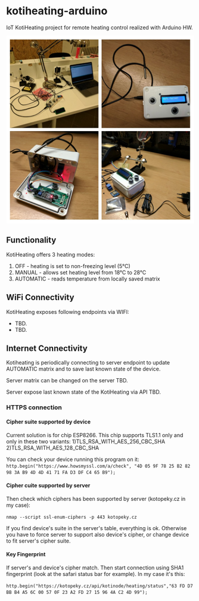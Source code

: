 # kotiheating-arduino

IoT KotiHeating project for remote heating control realized with Arduino HW.

![KoTiHeating](./extras/photos/20171016_222606-COLLAGE.jpg "KoTiHeating")

## Functionality

KotiHeating offers 3 heating modes:
1) OFF - heating is set to non-freezing level (5°C)
2) MANUAL - allows set heating level from 18°C to 28°C
3) AUTOMATIC - reads temperature from locally saved matrix


## WiFi Connectivity

KotiHeating exposes following endpoints via WIFI:
- TBD.
- TBD.

## Internet Connectivity

Kotiheating is periodically connecting to server endpoint to update AUTOMATIC matrix 
and to save last known state of the device.

Server matrix can be changed on the server TBD.

Server expose last known state of the KotiHeating via API TBD.


### HTTPS connection

#### Cipher suite supported by device
Current solution is for chip ESP8266.
This chip supports TLS1.1 only and only in these two variants:
1)TLS_RSA_WITH_AES_256_CBC_SHA
2)TLS_RSA_WITH_AES_128_CBC_SHA

You can check your device running this program on it:
 `http.begin("https://www.howsmyssl.com/a/check", "4D 05 9F 78 25 B2 82 98 3A B9 4D 4D 41 71 FA D3 DF C4 65 B9");`


#### Cipher cuite supported by server
Then check which ciphers has been supported by server (kotopeky.cz in my case):
 
`nmap --script ssl-enum-ciphers -p 443 kotopeky.cz`
 
 If you find device's suite in the server's table, everything is ok.
 Otherwise you have to force server to support also device's cipher, or change device to fit server's cipher suite.
 
#### Key Fingerprint
 
If server's and device's cipher match. 
Then start connection using SHA1 fingerprint (look at the safari status bar for example).
In my case it's this:
 
 `http.begin("https://kotopeky.cz/api/kotinode/heating/status","63 FD D7 BB B4 A5 6C 00 57 0F 23 A2 FD 27 15 96 4A C2 4D 99");`